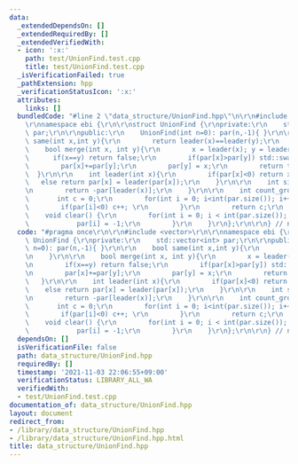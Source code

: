 ```yaml
---
data:
  _extendedDependsOn: []
  _extendedRequiredBy: []
  _extendedVerifiedWith:
  - icon: ':x:'
    path: test/UnionFind.test.cpp
    title: test/UnionFind.test.cpp
  _isVerificationFailed: true
  _pathExtension: hpp
  _verificationStatusIcon: ':x:'
  attributes:
    links: []
  bundledCode: "#line 2 \"data_structure/UnionFind.hpp\"\n\r\n#include <vector>\r\n\
    \r\nnamespace ebi {\r\n\r\nstruct UnionFind {\r\nprivate:\r\n    std::vector<int>\
    \ par;\r\n\r\npublic:\r\n    UnionFind(int n=0): par(n,-1){ }\r\n\r\n    bool\
    \ same(int x,int y){\r\n        return leader(x)==leader(y);\r\n    }\r\n\r\n\
    \    bool merge(int x, int y){\r\n        x = leader(x); y = leader(y);\r\n  \
    \      if(x==y) return false;\r\n        if(par[x]>par[y]) std::swap(x,y);\r\n\
    \        par[x]+=par[y];\r\n        par[y] = x;\r\n        return true;\r\n  \
    \  }\r\n\r\n    int leader(int x){\r\n        if(par[x]<0) return x;\r\n     \
    \   else return par[x] = leader(par[x]);\r\n    }\r\n\r\n    int size(int x){\r\
    \n        return -par[leader(x)];\r\n    }\r\n\r\n    int count_group(){\r\n \
    \       int c = 0;\r\n        for(int i = 0; i<int(par.size()); i++){\r\n    \
    \        if(par[i]<0) c++; \r\n        }\r\n        return c;\r\n    }\r\n\r\n\
    \    void clear() {\r\n        for(int i = 0; i < int(par.size()); i++) {\r\n\
    \            par[i] = -1;\r\n        }\r\n    }\r\n};\r\n\r\n} // namespace ebi\n"
  code: "#pragma once\r\n\r\n#include <vector>\r\n\r\nnamespace ebi {\r\n\r\nstruct\
    \ UnionFind {\r\nprivate:\r\n    std::vector<int> par;\r\n\r\npublic:\r\n    UnionFind(int\
    \ n=0): par(n,-1){ }\r\n\r\n    bool same(int x,int y){\r\n        return leader(x)==leader(y);\r\
    \n    }\r\n\r\n    bool merge(int x, int y){\r\n        x = leader(x); y = leader(y);\r\
    \n        if(x==y) return false;\r\n        if(par[x]>par[y]) std::swap(x,y);\r\
    \n        par[x]+=par[y];\r\n        par[y] = x;\r\n        return true;\r\n \
    \   }\r\n\r\n    int leader(int x){\r\n        if(par[x]<0) return x;\r\n    \
    \    else return par[x] = leader(par[x]);\r\n    }\r\n\r\n    int size(int x){\r\
    \n        return -par[leader(x)];\r\n    }\r\n\r\n    int count_group(){\r\n \
    \       int c = 0;\r\n        for(int i = 0; i<int(par.size()); i++){\r\n    \
    \        if(par[i]<0) c++; \r\n        }\r\n        return c;\r\n    }\r\n\r\n\
    \    void clear() {\r\n        for(int i = 0; i < int(par.size()); i++) {\r\n\
    \            par[i] = -1;\r\n        }\r\n    }\r\n};\r\n\r\n} // namespace ebi"
  dependsOn: []
  isVerificationFile: false
  path: data_structure/UnionFind.hpp
  requiredBy: []
  timestamp: '2021-11-03 22:06:55+09:00'
  verificationStatus: LIBRARY_ALL_WA
  verifiedWith:
  - test/UnionFind.test.cpp
documentation_of: data_structure/UnionFind.hpp
layout: document
redirect_from:
- /library/data_structure/UnionFind.hpp
- /library/data_structure/UnionFind.hpp.html
title: data_structure/UnionFind.hpp
---
```

